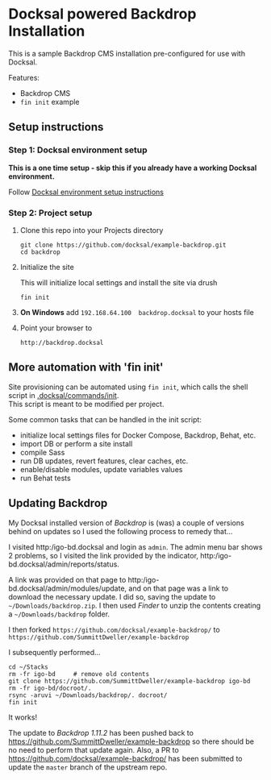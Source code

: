 # Docksal powered Backdrop Installation

This is a sample Backdrop CMS installation pre-configured for use with Docksal.  

Features:

- Backdrop CMS
- `fin init` example

## Setup instructions

### Step 1: Docksal environment setup

**This is a one time setup - skip this if you already have a working Docksal environment.**  

Follow [Docksal environment setup instructions](http://docksal.readthedocs.io/en/master/getting-started/env-setup)

### Step 2: Project setup

1. Clone this repo into your Projects directory

    ```
    git clone https://github.com/docksal/example-backdrop.git
    cd backdrop
    ```

2. Initialize the site

    This will initialize local settings and install the site via drush

    ```
    fin init
    ```

3. **On Windows** add `192.168.64.100  backdrop.docksal` to your hosts file

4. Point your browser to

    ```
    http://backdrop.docksal
    ```


## More automation with 'fin init'

Site provisioning can be automated using `fin init`, which calls the shell script in [.docksal/commands/init](.docksal/commands/init).  
This script is meant to be modified per project.

Some common tasks that can be handled in the init script:

- initialize local settings files for Docker Compose, Backdrop, Behat, etc.
- import DB or perform a site install
- compile Sass
- run DB updates, revert features, clear caches, etc.
- enable/disable modules, update variables values
- run Behat tests

## Updating Backdrop

My Docksal installed version of *Backdrop* is (was) a couple of versions behind on updates so I used the following process to remedy that...

I visited http:/igo-bd.docksal and login as `admin`.  The admin menu bar shows 2 problems, so I visited the link provided by the indicator, http:/igo-bd.docksal/admin/reports/status.  

A link was provided on that page to http:/igo-bd.docksal/admin/modules/update, and on that page was a link to download the necessary update.  I did so, saving the update to `~/Downloads/backdrop.zip`.  I then used *Finder* to unzip the contents creating a `~/Downloads/backdrop` folder.  

I then forked `https://github.com/docksal/example-backdrop/` to `https://github.com/SummittDweller/example-backdrop`

I subsequently performed...

```
cd ~/Stacks
rm -fr igo-bd     # remove old contents
git clone https://github.com/SummittDweller/example-backdrop igo-bd
rm -fr igo-bd/docroot/.
rsync -aruvi ~/Downloads/backdrop/. docroot/
fin init
```

It works!

The update to *Backdrop 1.11.2* has been pushed back to https://github.com/SummittDweller/example-backdrop so there should be no need to perform that update again.  Also, a PR to https://github.com/docksal/example-backdrop/ has been submitted to update the `master` branch of the upstream repo.
